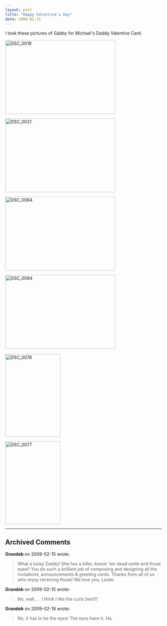 ```yaml
---
layout: post
title: "Happy Valentine's Day"
date: 2009-02-15
---
```


<p>I took these pictures of Gabby for Michael's Daddy Valentine Card.</p> <p><a href="/thepaladinos/assets/images/DSC_0019.jpg"><img style="border-right: 0px; border-top: 0px; border-left: 0px; border-bottom: 0px" height="237" alt="DSC_0019" src="/thepaladinos/assets/images/DSC_0019_thumb.jpg" width="354" border="0"></a> </p> <p><a href="/thepaladinos/assets/images/DSC_0021.jpg"><img style="border-right: 0px; border-top: 0px; border-left: 0px; border-bottom: 0px" height="237" alt="DSC_0021" src="/thepaladinos/assets/images/DSC_0021_thumb.jpg" width="354" border="0"></a> </p> <p><a href="/thepaladinos/assets/images/DSC_0030.jpg"><a href="/thepaladinos/assets/images/DSC_0064.jpg"><img style="border-right: 0px; border-top: 0px; border-left: 0px; border-bottom: 0px" height="237" alt="DSC_0064" src="/thepaladinos/assets/images/DSC_0064_thumb.jpg" width="354" border="0"></a></a></p> <p><a href="/thepaladinos/assets/images/DSC_0084.jpg"><img style="border-right: 0px; border-top: 0px; border-left: 0px; border-bottom: 0px" height="237" alt="DSC_0084" src="/thepaladinos/assets/images/DSC_0084_thumb.jpg" width="354" border="0"></a>&nbsp;</p> <p><a href="/thepaladinos/assets/images/DSC_0076.jpg"><img style="border-right: 0px; border-top: 0px; border-left: 0px; border-bottom: 0px" height="266" alt="DSC_0076" src="/thepaladinos/assets/images/DSC_0076_thumb.jpg" width="178" border="0"></a> </p> <p><a href="/thepaladinos/assets/images/DSC_0077.jpg"><img style="border-right: 0px; border-top: 0px; border-left: 0px; border-bottom: 0px" height="266" alt="DSC_0077" src="/thepaladinos/assets/images/DSC_0077_thumb.jpg" width="178" border="0"></a></p>


---

## Archived Comments

**Grandeb** on 2009-02-15 wrote:

> What a lucky Daddy!  She has a killer, knock 'em dead smile and those eyes!!  You do such a brilliant job of composing and designing all the invitations, announcements &amp; greeting cards.  Thanks from all of us who enjoy receiving those!  We love you, Leslie.

**Grandeb** on 2009-02-15 wrote:

> No, wait. . . I think I like the curls best!!!

**Grandeb** on 2009-02-18 wrote:

> No, it has to be the eyes!  The eyes have it.  Ha.

